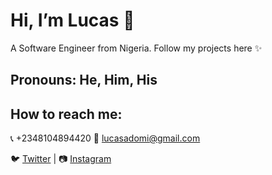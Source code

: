 # Hi, I’m Lucas 👋

A Software Engineer from Nigeria. Follow my projects here ✨

## Pronouns: He, Him, His

## How to reach me:
📞 +2348104894420
📧 lucasadomi@gmail.com 

🐦 [Twitter](#) | 📷 [Instagram](#)

